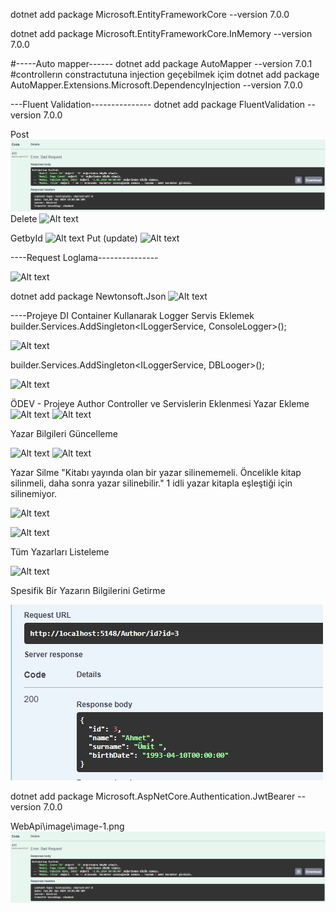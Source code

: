  dotnet add package Microsoft.EntityFrameworkCore --version 7.0.0

 
 dotnet add package Microsoft.EntityFrameworkCore.InMemory --version 7.0.0


#-----Auto mapper------
 dotnet add package AutoMapper --version 7.0.1
 #controllerın constractutuna injection geçebilmek içim
 dotnet add package AutoMapper.Extensions.Microsoft.DependencyInjection --version 7.0.0

 ---Fluent Validation---------------
 dotnet add package FluentValidation --version 7.0.0
 
 Post
 ![Alt text](image.png)
 Delete
 ![Alt text](image\image-1.png)
 
 GetbyId
 ![Alt text](image\image-2.png)
 Put (update)
 ![Alt text](image\image-3.png)

 ----Request Loglama---------------

 ![Alt text](image\image-4.png)

 dotnet add package Newtonsoft.Json
![Alt text](image\image-5.png)


----Projeye DI Container Kullanarak Logger Servis Eklemek
builder.Services.AddSingleton<ILoggerService, ConsoleLogger>();

![Alt text](image\image-6.png)

builder.Services.AddSingleton<ILoggerService, DBLooger>();

![Alt text](image\image-7.png)



ÖDEV - Projeye Author Controller ve Servislerin Eklenmesi
Yazar Ekleme
![Alt text](image\image-14.png)
![Alt text](image\image-15.png)

Yazar Bilgileri Güncelleme

![Alt text](image\image-16.png)
![Alt text](image\image-17.png)

Yazar Silme
"Kitabı yayında olan bir yazar silinememeli. Öncelikle kitap silinmeli, daha sonra yazar silinebilir."
1 idli yazar kitapla eşleştiği için silinemiyor.

![Alt text](image\image-22.png)

![Alt text](image\image-21.png)



Tüm Yazarları Listeleme

![Alt text](image\image-19.png)

Spesifik Bir Yazarın Bilgilerini Getirme


![Alt text](WebApi/image/image-20.png)




dotnet add package Microsoft.AspNetCore.Authentication.JwtBearer --version 7.0.0


WebApi\image\image-1.png
![Alt text](image.png)

